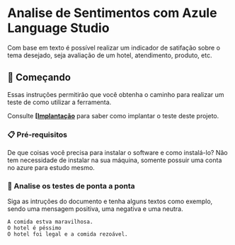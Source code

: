 # Analise de Sentimentos com Azule Language Studio

Com base em texto é possível realizar um indicador de satifação sobre o tema desejado, seja avaliação de um hotel, atendimento, produto, etc.

## 🚀 Começando

Essas instruções permitirão que você obtenha o caminho para realizar um teste de como utilizar a ferramenta.

Consulte **[[Implantação](#-implanta%C3%A7%C3%A3o](https://microsoftlearning.github.io/mslearn-ai-fundamentals/Instructions/Labs/09-speech.html))** para saber como implantar o teste deste projeto.

### 📋 Pré-requisitos

De que coisas você precisa para instalar o software e como instalá-lo?
Não tem necessidade de instalar na sua máquina, somente possuir uma conta no azure para estudo mesmo.

### 🔩 Analise os testes de ponta a ponta

Siga as intruções do documento e tenha alguns textos como exemplo, sendo uma mensagem positiva, uma negativa e uma neutra.

```
A comida estva maravilhosa.
O hotel é péssimo
O hotel foi legal e a comida rezoável.
```

